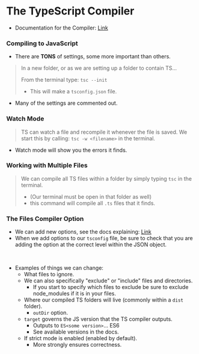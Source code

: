 # The TypeScript Compiler 

- Documentation for the Compiler: [Link](https://www.typescriptlang.org/tsconfig)

### Compiling to JavaScript

- There are **TONS** of settings, some more important than others.

> In a new folder, or as we are setting up a folder to contain TS...
>
> From the terminal type: `tsc --init`
>   - This will make a `tsconfig.json` file.

- Many of the settings are commented out.

### Watch Mode

> TS can watch a file and recompile it whenever the file is saved.
> We start this by calling: `tsc -w <filename>` in the terminal.

- Watch mode will show you the errors it finds.

### Working with Multiple Files

> We can compile all TS files within a folder by simply typing `tsc` in the terminal.
>   - (Our terminal must be open in that folder as well)
>   - this command will compile all `.ts` files that it finds.

### The Files Compiler Option

- We can add new options, see the docs explaining: [Link](https://www.typescriptlang.org/tsconfig)
- When we add options to our `tsconfig` file, be sure to check that you are adding the option at the correct level within the JSON object.

<br>

- Examples of things we can change:
  - What files to ignore.
  - We can also specifically "exclude" or "include" files and directories.
    - If you start to specify which files to exclude be sure to exclude node_modules if it is in your files.
  - Where our compiled TS folders will live (commonly within a `dist` folder).
    - `outDir` option.
  - `target` governs the JS version that the TS compiler outputs. 
    - Outputs to `ES<some version>`... ES6
    - See available versions in the docs.
  - If strict mode is enabled (enabled by default).
    - More strongly ensures correctness.